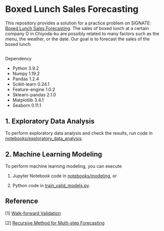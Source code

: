 # Boxed Lunch Sales Forecasting

This repository provides a solution for a practice problem on SIGNATE:  [Boxed Lunch Sales Forecasting](https://signate.jp/competitions/24
). The sales of boxed lunch at a certain company O in Chiyoda-ku are possibly related to many factors such as the menu, the weather, or the date. Our goal is to forecast the sales of the boxed lunch.

##
 Dependency

- Python 3.9.2
- Numpy 1.19.2
- Pandas 1.2.4
- Scikit-learn 0.24.1
- Feature-engine 1.0.2
- Sklearn-pandas 2.1.0
- Matplotlib 3.4.1
- Seaborn 0.11.1

## 1. Exploratory Data Analysis

To perform exploratory data analysis and check the results, run code in [notebooks/exploratory_data_analysis](notebooks/exploratory_data_analysis.ipynb).

## 2. Machine Learning Modeling

To perform machine learning modeling, you can execute  

1. Jupyter Notebook code in [notebooks/modeling](notebooks/modeling.ipynb), or

2. Python code in [train_valid_models.py](train_valid_models.py).

## Reference

[1] [Walk-forward Validation](https://machinelearningmastery.com/backtest-machine-learning-models-time-series-forecasting)

[2] [Recursive Method for Multi-step Forecasting](https://machinelearningmastery.com/multi-step-time-series-forecasting/)



